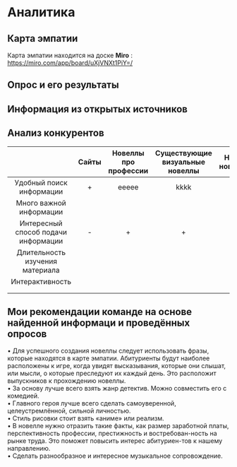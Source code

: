 
# Аналитика
## Карта эмпатии
Карта эмпатии находится на доске **Miro** : https://miro.com/app/board/uXjVNXt1PiY=/

## Опрос и его результаты


## Информация из открытых источников

## Анализ конкурентов
| |    Сайты   |Новеллы про<br>профессии|Существующие<br>визуальные новеллы|Наша новелла|
|:-:|:-:|:-:|:-:|:-:|
|Удобный поиск информации|+|eeeee|kkkk||
|Много важной информации|||||
|Интересный способ подачи информации|-|+|+|+|
|Длительность изучения<br>материала|||||
|Интерактивность|||||
|||||
|||||
## Мои рекомендации команде на основе найденной информаци и проведённых опросов
•	Для успешного создания новеллы следует использовать фразы, которые находятся в карте эмпатии. Абитуриенты будут наиболее расположены к игре, когда увидят высказывания, которые они слышат, или мысли, о которые преследуют их каждый день. Это расположит выпускников к прохождению новеллы.<br>
•	За основу лучше всего взять жанр детектив. Можно совместить его с комедией.<br>
•	Главного героя лучше всего сделать самоуверенной, целеустремлённой, сильной личностью. <br>
•	Стиль рисовки стоит взять «аниме» или реализм.<br> 
•	В новелле нужно отразить такие факты, как размер заработной платы, перспективность профессии, престижность и востребован-ность на рынке труда. Это поможет повысить интерес абитуриен-тов к нашему направлению.<br>
•	Сделать разнообразное и интересное музыкальное сопровождение.




